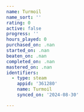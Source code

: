 ```yaml
---
name: Turmoil
name_sort: ''
rating: 0
active: false
progress: ''
hours_played: 0
purchased_on: .nan
started_on: .nan
beaten_on: .nan
completed_on: .nan
mastered_on: .nan
identifiers:
  - type: steam
    appid: '361280'
    name: Turmoil
    synced_on: '2024-08-30'

---
```

